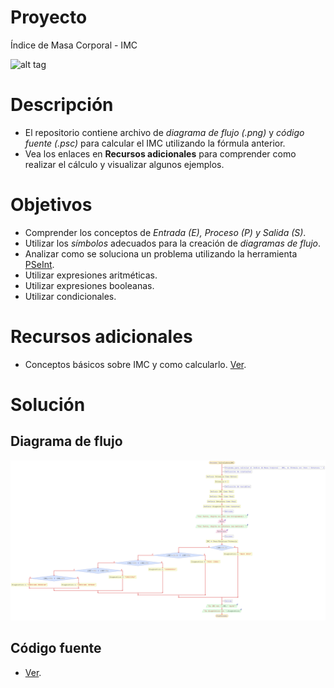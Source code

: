 # Proyecto
Índice de Masa Corporal - IMC

![alt tag](https://www.bimbovenezuela.com/diet/wp-content/uploads/2011/08/Formula-imc.jpg)

# Descripción
- El repositorio contiene archivo de *diagrama de flujo (.png)* y *código fuente (.psc)* para calcular el IMC utilizando la fórmula anterior.
- Vea los enlaces en **Recursos adicionales** para comprender como realizar el cálculo y visualizar algunos ejemplos.

# Objetivos
- Comprender los conceptos de *Entrada (E), Proceso (P) y Salida (S)*.
- Utilizar los *símbolos* adecuados para la creación de *diagramas de flujo*.
- Analizar como se soluciona un problema utilizando la herramienta [PSeInt](http://pseint.sourceforge.net/).
- Utilizar expresiones aritméticas.
- Utilizar expresiones booleanas.
- Utilizar condicionales.

# Recursos adicionales
- Conceptos básicos sobre IMC y como calcularlo. [Ver](https://es.wikipedia.org/wiki/%C3%8Dndice_de_masa_corporal).

# Solución
## Diagrama de flujo
![alt tag](IMC.png)

## Código fuente
- [Ver](IMC.psc).
